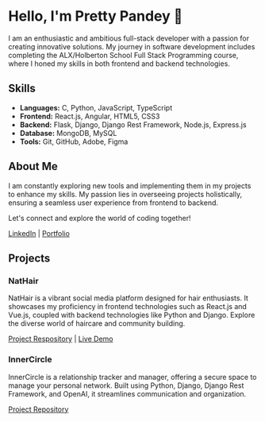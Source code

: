 # Hello, I'm Pretty Pandey 👋
I am an enthusiastic and ambitious full-stack developer with a passion for creating innovative solutions. My journey in software development includes completing the ALX/Holberton School Full Stack Programming course, where I honed my skills in both frontend and backend technologies.

## Skills

- **Languages:** C, Python, JavaScript, TypeScript
- **Frontend:** React.js, Angular, HTML5, CSS3
- **Backend:** Flask, Django, Django Rest Framework, Node.js, Express.js
- **Database:** MongoDB, MySQL
- **Tools:** Git, GitHub, Adobe, Figma

## About Me

I am constantly exploring new tools and implementing them in my projects to enhance my skills. My passion lies in overseeing projects holistically, ensuring a seamless user experience from frontend to backend.

Let's connect and explore the world of coding together!

[LinkedIn](https://www.linkedin.com/in/prettypandey/) | [Portfolio](https://www.prettypandey.tech)

## Projects

### NatHair
NatHair is a vibrant social media platform designed for hair enthusiasts. It showcases my proficiency in frontend technologies such as React.js and Vue.js, coupled with backend technologies like Python and Django. Explore the diverse world of haircare and community building.

[Project Respository](https://github.com/pandeypearl/NatHair) | [Live Demo](https://www.onrender.com/NatHair)

### InnerCircle
InnerCircle is a relationship tracker and manager, offering a secure space to manage your personal network. Built using Python, Django, Django Rest Framework, and OpenAI, it streamlines communication and organization.

[Project Repository](https://github.com/pandeypearl/InnerCircle)

